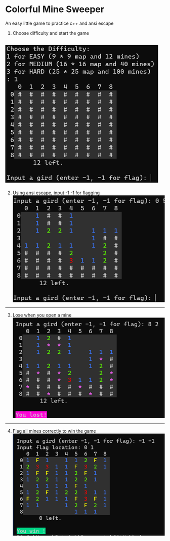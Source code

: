 # Colorful Mine Sweeper
An easy little game to practice c++ and ansi escape

1. Choose difficulty and start the game  
   
![](images/start.png)
---
2. Using ansi escape, input -1 -1 for flagging  
![](images/show_color.png)  
---
3. Lose when you open a mine  
![](images/lose.png)
---
4. Flag all mines correctly to win the game  
![](images/win.png)